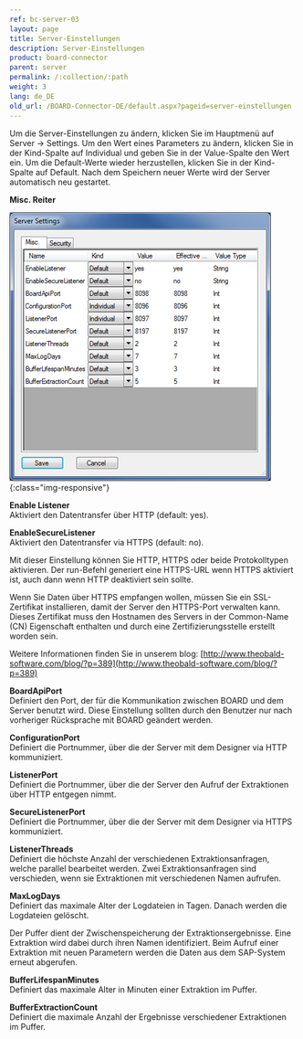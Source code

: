 ```yaml
---
ref: bc-server-03
layout: page
title: Server-Einstellungen
description: Server-Einstellungen
product: board-connector
parent: server
permalink: /:collection/:path
weight: 3
lang: de_DE
old_url: /BOARD-Connector-DE/default.aspx?pageid=server-einstellungen
---
```


Um die Server-Einstellungen zu ändern, klicken Sie im Hauptmenü auf Server -> Settings. Um den Wert eines Parameters zu ändern, klicken Sie in der Kind-Spalte auf Individual und geben Sie in der Value-Spalte den Wert ein. Um die Default-Werte wieder herzustellen, klicken Sie in der Kind-Spalte auf Default. Nach dem Speichern neuer Werte wird der Server automatisch neu gestartet. 

**Misc. Reiter** 

![ServerSettings](/img/content/ServerSettings.png){:class="img-responsive"}


**Enable Listener**<br>
Aktiviert den Datentransfer über HTTP (default: yes).

**EnableSecureListener**<br>
Aktiviert den Datentransfer via HTTPS (default: no).

Mit dieser Einstellung können Sie HTTP, HTTPS oder beide Protokolltypen aktivieren. Der run-Befehl generiert eine HTTPS-URL wenn HTTPS aktiviert ist, auch dann wenn HTTP deaktiviert sein sollte.

Wenn Sie Daten über HTTPS empfangen wollen, müssen Sie ein SSL-Zertifikat installieren, damit der Server den HTTPS-Port verwalten kann. Dieses Zertifikat muss den Hostnamen des Servers in der Common-Name (CN) Eigenschaft enthalten und durch eine Zertifizierungsstelle erstellt worden sein.

Weitere Informationen finden Sie in unserem blog: [http://www.theobald-software.com/blog/?p=389](http://www.theobald-software.com/blog/?p=389)

**BoardApiPort**<br>
Definiert den Port, der für die Kommunikation zwischen BOARD und dem Server benutzt wird. Diese Einstellung sollten durch den Benutzer nur nach vorheriger Rücksprache mit BOARD geändert werden.

**ConfigurationPort**<br>
Definiert die Portnummer, über die der Server mit dem Designer via HTTP kommuniziert.

**ListenerPort**<br>
Definiert die Portnummer, über die der Server den Aufruf der Extraktionen über HTTP entgegen nimmt. 

**SecureListenerPort**<br>
Definiert die Portnummer, über die der Server mit dem Designer via HTTPS kommuniziert.

**ListenerThreads**<br>
Definiert die höchste Anzahl der verschiedenen Extraktionsanfragen, welche parallel bearbeitet werden. Zwei Extraktionsanfragen sind verschieden, wenn sie Extraktionen mit verschiedenen Namen aufrufen. 

**MaxLogDays**<br>
Definiert das maximale Alter der Logdateien in Tagen. Danach werden die Logdateien gelöscht. 

Der Puffer dient der Zwischenspeicherung der Extraktionsergebnisse. Eine Extraktion wird dabei durch ihren Namen identifiziert. Beim Aufruf einer Extraktion mit neuen Parametern werden die Daten aus dem SAP-System erneut abgerufen.

**BufferLifespanMinutes**<br>
Definiert das maximale Alter in Minuten einer Extraktion im Puffer.

**BufferExtractionCount**<br>
Definiert die maximale Anzahl der Ergebnisse verschiedener Extraktionen im Puffer.